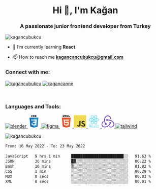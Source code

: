 <h1 align="center">Hi 👋, I'm Kağan</h1>
<h3 align="center">A passionate junior frontend developer from Turkey</h3>


<p align="left"> <img src="https://komarev.com/ghpvc/?username=kagancubukcu&label=Profile%20views&color=0e75b6&style=flat" alt="kagancubukcu" /> </p>

- 🌱 I’m currently learning **React**

- 📫 How to reach me **kagancancubukcu@gmail.com**

<h3 align="left">Connect with me:</h3>
<p align="left">
<a href="https://linkedin.com/in/kagancubukcu" target="blank"><img align="center" src="https://raw.githubusercontent.com/rahuldkjain/github-profile-readme-generator/master/src/images/icons/Social/linked-in-alt.svg" alt="kagancubukcu" height="30" width="40" /></a>
<a href="https://instagram.com/kagancannn" target="blank"><img align="center" src="https://raw.githubusercontent.com/rahuldkjain/github-profile-readme-generator/master/src/images/icons/Social/instagram.svg" alt="kagancannn" height="30" width="40" /></a>
</p>
<br>
<h3 align="left">Languages and Tools:</h3>
<p align="left"> <a href="https://www.blender.org/" target="_blank" rel="noreferrer"> <img src="https://download.blender.org/branding/community/blender_community_badge_white.svg" alt="blender" width="40" height="40"/> </a> <a href="https://www.w3schools.com/css/" target="_blank" rel="noreferrer"> <img src="https://raw.githubusercontent.com/devicons/devicon/master/icons/css3/css3-original-wordmark.svg" alt="css3" width="40" height="40"/> </a> <a href="https://www.figma.com/" target="_blank" rel="noreferrer"> <img src="https://www.vectorlogo.zone/logos/figma/figma-icon.svg" alt="figma" width="40" height="40"/> </a> <a href="https://www.w3.org/html/" target="_blank" rel="noreferrer"> <img src="https://raw.githubusercontent.com/devicons/devicon/master/icons/html5/html5-original-wordmark.svg" alt="html5" width="40" height="40"/> </a> <a href="https://developer.mozilla.org/en-US/docs/Web/JavaScript" target="_blank" rel="noreferrer"> <img src="https://raw.githubusercontent.com/devicons/devicon/master/icons/javascript/javascript-original.svg" alt="javascript" width="40" height="40"/> </a> <a href="https://reactjs.org/" target="_blank" rel="noreferrer"> <img src="https://raw.githubusercontent.com/devicons/devicon/master/icons/react/react-original-wordmark.svg" alt="react" width="40" height="40"/> </a> <a href="https://redux.js.org" target="_blank" rel="noreferrer"> <img src="https://raw.githubusercontent.com/devicons/devicon/master/icons/redux/redux-original.svg" alt="redux" width="40" height="40"/> </a> <a href="https://tailwindcss.com/" target="_blank" rel="noreferrer"> <img src="https://www.vectorlogo.zone/logos/tailwindcss/tailwindcss-icon.svg" alt="tailwind" width="40" height="40"/> </a> </p>



<p><img align="center" src="https://github-readme-streak-stats.herokuapp.com/?user=kagancubukcu&" alt="kagancubukcu" /></p>
<!--START_SECTION:waka-->

```text
From: 16 May 2022 - To: 23 May 2022

JavaScript   9 hrs 1 min     ███████████████████████░░   91.63 %
JSON         36 mins         █▓░░░░░░░░░░░░░░░░░░░░░░░   06.22 %
Bash         10 mins         ▒░░░░░░░░░░░░░░░░░░░░░░░░   01.82 %
CSS          1 min           ░░░░░░░░░░░░░░░░░░░░░░░░░   00.29 %
MDX          0 secs          ░░░░░░░░░░░░░░░░░░░░░░░░░   00.03 %
XML          0 secs          ░░░░░░░░░░░░░░░░░░░░░░░░░   00.01 %
```

<!--END_SECTION:waka-->
